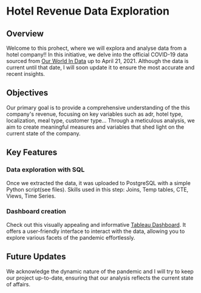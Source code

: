# Hotel Revenue Data Exploration
## Overview
Welcome to this prohect, where we will explora and analyse data from a hotel company!! In this initiative, we delve into the official COVID-19 data sourced from [Our World In Data](https://website-name.com](https://ourworldindata.org/covid-deaths)https://ourworldindata.org/covid-deaths) up to April 21, 2021. Although the data is current until that date, I will soon update it to ensure the most accurate and recent insights.
## Objectives
Our primary goal is to provide a comprehensive understanding of the this company's revenue, focusing on key variables such as adr, hotel type, localization, meal type, customer type... Through a meticulous analysis, we aim to create meaningful measures and variables that shed light on the current state of the company.
## Key Features
### Data exploration with SQL
Once we extracted the data, it was uploaded to PostgreSQL with a simple Python script(see files). Skills used in this step: Joins, Temp tables, CTE, Views, Time Series.
### Dashboard creation
Check out this visually appealing and informative [Tableau Dashboard](https://public.tableau.com/views/Covid19ExploratoryAnalysis/Dashboard1?:language=es-ES&:display_count=n&:origin=viz_share_link). It offers a user-friendly interface to interact with the data, allowing you to explore various facets of the pandemic effortlessly.
## Future Updates
We acknowledge the dynamic nature of the pandemic and I will try to keep our project up-to-date, ensuring that our analysis reflects the current state of affairs.
